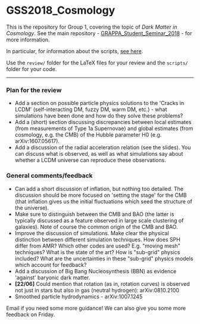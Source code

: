 # GSS2018_Cosmology

This is the repository for Group 1, covering the topic of *Dark Matter in Cosmology*. See the main repository - [GRAPPA_Student_Seminar_2018](https://github.com/bradkav/GRAPPA_Student_Seminar_2018) - for more information.

In particular, for information about the scripts, [see here](https://github.com/bradkav/GRAPPA_Student_Seminar_2018/wiki/Scripts).

Use the `review/` folder for the LaTeX files for your review and the `scripts/` folder for your code.

-----------------

### Plan for the review

* Add a section on possible particle physics solutions to the 'Cracks in LCDM' (self-interacting DM, fuzzy DM, warm DM, etc.) - what simulations have been done and how do they solve these problems?
* Add a (short) section discussing discrepancies between local estimates (from measurements of Type 1a Supernovae) and global estimates (from cosmology, e.g. the CMB) of the Hubble parameter H0 (e.g. arXiv:1607.05617).
* Add a discussion of the radial acceleration relation (see the slides). You can discuss what is observed, as well as what simulations say about whether a LCDM universe can reproduce these observations.


### General comments/feedback

* Can add a short discussion of inflation, but nothing too detailed. The discussion should be more focused on 'setting the stage' for the CMB (that inflation gives us the initial fluctuations which seed the structure of the universe). 
* Make sure to distinguish between the CMB and BAO (the latter is typically discussed as a feature observed in large scale clustering of galaxies). Note of course the common origin of the CMB and BAO.
* Improve the discussion of simulations. Make clear the physical distinction between different simulation techniques. How does SPH differ from AMR? Which other codes are used? E.g. "moving mesh" techniques? What is the state of the art? How is "sub-grid" physics included? What are the uncertainties in these "sub-grid" physics models which account for feedback?
* Add a discussion of Big Bang Nucleosynthesis (BBN) as evidence 'against' baryonic dark matter.
* **[22/06]** Could mention that rotation (as in, rotation curves) is observed not just in stars but also in gas (neutral hydrogen): arXiv:0810.2100
* Smoothed particle hydrodynamics - arXiv:1007.1245

Email if you need some more guidance! We can also give you some more feedback on Friday.
